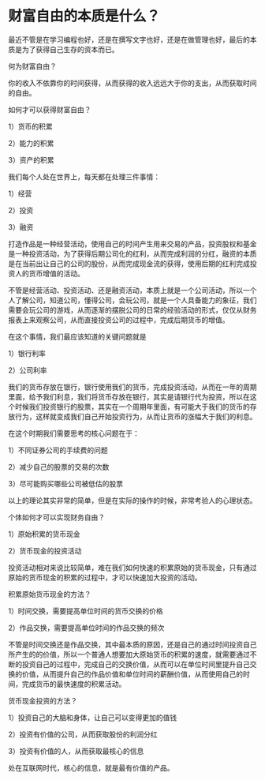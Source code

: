 # 财富自由的本质是什么？

最近不管是在学习编程也好，还是在撰写文字也好，还是在做管理也好，最后的本质是为了获得自己生存的资本而已。

何为财富自由？

你的收入不依靠你的时间获得，从而获得的收入远远大于你的支出，从而获取时间的自由。

如何才可以获得财富自由？

1）货币的积累

2）能力的积累

3）资产的积累

我们每个人处在世界上，每天都在处理三件事情：

1）经营

2）投资

3）融资

打造作品是一种经营活动，使用自己的时间产生用来交易的产品，投资股权和基金是一种投资活动，为了获得后期公司化的红利，从而完成利润的分红，融资的本质是在当前出让自己的公司的股份，从而完成现金流的获得，使用后期的红利完成投资人的货币增值的活动。

不管是经营活动、投资活动、还是融资活动，本质上就是一个公司活动，所以一个人了解公司，知道公司，懂得公司，会玩公司，就是一个人具备能力的象征，我们需要会玩公司的游戏，从而逐渐的摆脱公司的日常的经验活动的形式，仅仅从财务报表上来观察公司，从而直接投资公司的过程中，完成后期货币的增值。

在这个事情，我们最应该知道的关键问题就是

1）银行利率

2）公司利率

我们的货币存放在银行，银行使用我们的货币，完成投资活动，从而在一年的周期里面，给予我们利息，我们将货币存放在银行，其实是请银行代为投资，所以在这个时候我们投资银行的股票，其实在一个周期年里面，有可能大于我们的货币的存放行为，这样就变成我们自己开始投资行为，从而让货币的涨幅大于我们的利息。

在这个时期我们需要思考的核心问题在于：

1）不同证券公司的手续费的问题

2）减少自己的股票的交易的次数

3）尽可能购买哪些公司被低估的股票

以上的理论其实非常的简单，但是在实际的操作的时候，非常考验人的心理状态。

个体如何才可以实现财务自由？

1）原始积累的货币现金

2）货币现金的投资活动

投资活动相对来说比较简单，难在我们如何快速的积累原始的货币现金，只有通过原始的货币现金的积累的过程中，才可以快速加大投资的活动。

积累原始货币现金的方法？

1）时间交换，需要提高单位时间的货币交换的价格

2）作品交换，需要提高单位时间的作品交换的频次

不管是时间交换还是作品交换，其中最本质的原因，还是自己的通过时间投资自己所产生的的价值，所以一个普通人想要加大原始货币的积累的速度，就需要通过不断的投资自己的过程中，完成自己的交换价值，从而可以在单位时间里提升自己交换的价值，从而提升自己的作品价值和单位时间的薪酬价值，从而使用自己的时间，完成货币的最快速度的积累活动。

货币现金投资的方法？

1）投资自己的大脑和身体，让自己可以变得更加的值钱

2）投资有价值的公司，从而获取股份的利润分红

3）投资有价值的人，从而获取最核心的信息

处在互联网时代，核心的信息，就是最有价值的产品。
